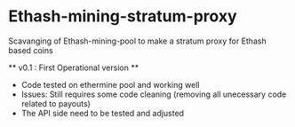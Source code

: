 # Ethash-mining-stratum-proxy
Scavanging of Ethash-mining-pool to make a stratum proxy for Ethash based coins


** v0.1 : First Operational version **
   * Code tested on ethermine pool and working well
   * Issues: Still requires some code cleaning (removing all unecessary code related to payouts)
   * The API side need to be tested and adjusted